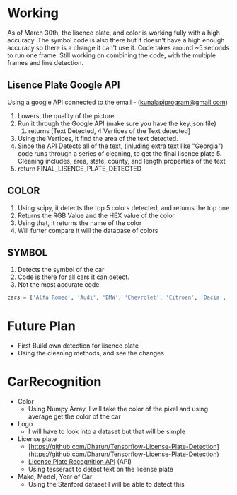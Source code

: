 # Working
As of March 30th, the lisence plate, and color is working fully with a high accuracy. The symbol code is also there but it doesn't have a high enough accuracy so there is a change it can't use it. Code takes around ~5 seconds to run one frame. Still working on combining the code, with the multiple frames and line detection. 
 
## Lisence Plate Google API
Using a google API connected to the email - (kunalapiprogram@gmail.com)

 1. Lowers, the quality of the picture 
 2. Run it through the Google API (make sure you have the key.json file)
	 1. returns [Text Detected,  4 Vertices of the Text detected]
 3. Using the Vertices, it find the area of the text detected.
 4. Since the API Detects all of the text, (inluding extra text like "Georgia") code runs through a series of cleaning, to get the final lisence plate
	 5. Cleaning includes, area, state, county, and length properties of the text
 5.  return FINAL_LISENCE_PLATE_DETECTED
## COLOR
 1. Using scipy, it detects the top 5 colors detected, and returns the top one
 2. Returns the RGB Value and the HEX value of the color
 3. Using that, it returns the name of the color
 4. Will furter compare it will the database of colors
## SYMBOL
1. Detects the symbol of the car
2. Code is there for all cars it can detect. 
3. Not the most accurate code. 
```python
cars = ['Alfa Romeo', 'Audi', 'BMW', 'Chevrolet', 'Citroen', 'Dacia', 'Daewoo', 'Dodge','Ferrari', 'Fiat', 'Ford', 'Honda', 'Hyundai', 'Jaguar', 'Jeep', 'Kia', 'Lada','Lancia', 'Land Rover', 'Lexus', 'Maserati', 'Mazda', 'Mercedes', 'Mitsubishi','Nissan', 'Opel', 'Peugeot', 'Porsche', 'Renault', 'Rover', 'Saab', 'Seat','Skoda', 'Subaru', 'Suzuki', 'Tata', 'Tesla', 'Toyota', 'Volkswagen', 'Volvo']
```

# Future Plan
- First Build own detection for lisence plate
- Using the cleaning methods, and see the changes


# CarRecognition
-   Color
	- Using Numpy Array, I will take the color of the pixel and using average get the color of the car
-   Logo
	-   I will have to look into a dataset but that will be simple
-   License plate
	- [https://github.com/Dharun/Tensorflow-License-Plate-Detection](https://github.com/Dharun/Tensorflow-License-Plate-Detection)
	-  [License Plate Recognition API](https://app.platerecognizer.com/accounts/login/?next=/) (API)
	- Using tesseract to detect text on the license plate
-   Make, Model, Year of Car
	- Using the Stanford dataset I will be able to detect this
